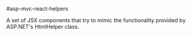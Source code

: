#asp-mvc-react-helpers

A set of JSX components that try to mimic the functionality provided by ASP.NET's HtmlHelper class.
